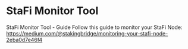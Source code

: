 # StaFi Monitor Tool
StaFi Monitor Tool - Guide
Follow this guide to monitor your StaFi Node: https://medium.com/@stakingbridge/monitoring-your-stafi-node-2eba0d7e46f4
